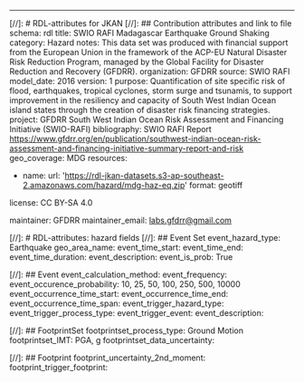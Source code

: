 ---
[//]: # RDL-attributes for JKAN
[//]: ## Contribution attributes and link to file
schema: rdl
title: SWIO RAFI Madagascar Earthquake Ground Shaking
category: Hazard
notes: This data set was produced with financial support from the European Union in the framework of the ACP-EU Natural Disaster Risk Reduction Program, managed by the Global Facility for Disaster Reduction and Recovery (GFDRR).
organization: GFDRR
source: SWIO RAFI
model_date: 2016
version: 1
purpose: Quantification of site specific risk of flood, earthquakes, tropical cyclones, storm surge and tsunamis, to support improvement in the resiliency and capacity of South West Indian Ocean island states through the creation of disaster risk financing strategies.
project: GFDRR South West Indian Ocean Risk Assessment and Financing Initiative (SWIO-RAFI)
bibliography: SWIO RAFI Report https://www.gfdrr.org/en/publication/southwest-indian-ocean-risk-assessment-and-financing-initiative-summary-report-and-risk
geo_coverage: MDG
resources:
  - name: 
    url: 'https://rdl-jkan-datasets.s3-ap-southeast-2.amazonaws.com/hazard/mdg-haz-eq.zip'
    format: geotiff

license: CC BY-SA 4.0

maintainer: GFDRR
maintainer_email: labs.gfdrr@gmail.com

[//]: # RDL-attributes: hazard fields
[//]: ## Event Set
event_hazard_type: Earthquake
geo_area_name:
event_time_start:
event_time_end:
event_time_duration:
event_description:
event_is_prob: True

[//]: ## Event 
event_calculation_method:
event_frequency:
event_occurence_probability: 10, 25, 50, 100, 250, 500, 10000
event_occurrence_time_start:
event_occurrence_time_end:
event_occurrence_time_span:
event_trigger_hazard_type:
event_trigger_process_type:
event_trigger_event:
event_description:

[//]: ## FootprintSet
footprintset_process_type: Ground Motion
footprintset_IMT: PGA, g
footprintset_data_uncertainty:

[//]: ## Footprint
footprint_uncertainty_2nd_moment:
footprint_trigger_footprint:
